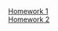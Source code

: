 [Homework 1](https://innalysienko.github.io/genius-homework/genius-homework-1/)<br>
[Homework 2](https://innalysienko.github.io/genius-homework/genius-homework-2)<br>
